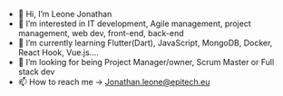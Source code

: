- 👋 Hi, I’m Leone Jonathan 
- 👀 I’m interested in IT development, Agile management, project management, web dev, front-end, back-end
- 🌱 I’m currently learning Flutter(Dart), JavaScript, MongoDB, Docker, React Hook, Vue.js....
- 💞️ I’m looking for being Project Manager/owner, Scrum Master or Full stack dev
- 📫 How to reach me -> Jonathan.leone@epitech.eu

<!---
JLeoneEpitech/JLeoneEpitech is a ✨ special ✨ repository because its `README.md` (this file) appears on your GitHub profile.
You can click the Preview link to take a look at your changes.
--->
